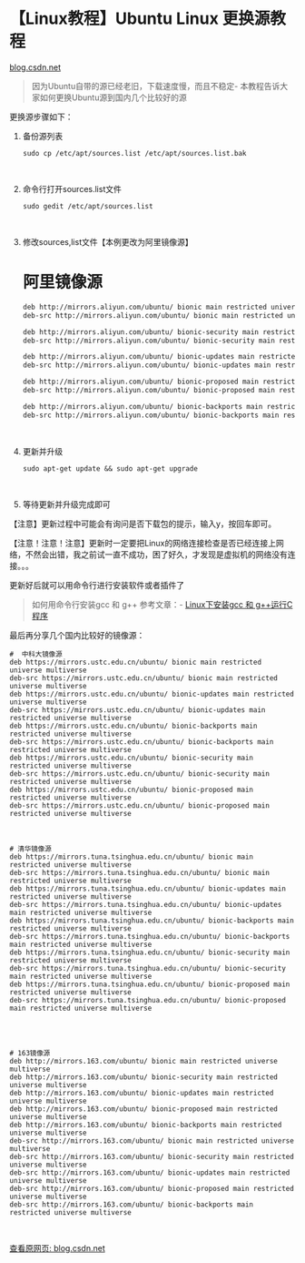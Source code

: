 # 【Linux教程】Ubuntu Linux 更换源教程

[blog.csdn.net](https://blog.csdn.net/weixin_43876206/article/details/100924378)

> 因为Ubuntu自带的源已经老旧，下载速度慢，而且不稳定-
> 本教程告诉大家如何更换Ubuntu源到国内几个比较好的源

更换源步骤如下：

1.  备份源列表

    `sudo cp /etc/apt/sources.list /etc/apt/sources.list.bak`
    
    
    ​    

2.  命令行打开sources.list文件

    `sudo gedit /etc/apt/sources.list`
    
    
    ​    

3. 修改sources,list文件【本例更改为阿里镜像源】

   #  阿里镜像源

   ```bash
   deb http://mirrors.aliyun.com/ubuntu/ bionic main restricted universe multiverse
   deb-src http://mirrors.aliyun.com/ubuntu/ bionic main restricted universe multiverse
   
   deb http://mirrors.aliyun.com/ubuntu/ bionic-security main restricted universe multiverse
   deb-src http://mirrors.aliyun.com/ubuntu/ bionic-security main restricted universe multiverse
   
   deb http://mirrors.aliyun.com/ubuntu/ bionic-updates main restricted universe multiverse
   deb-src http://mirrors.aliyun.com/ubuntu/ bionic-updates main restricted universe multiverse
   
   deb http://mirrors.aliyun.com/ubuntu/ bionic-proposed main restricted universe multiverse
   deb-src http://mirrors.aliyun.com/ubuntu/ bionic-proposed main restricted universe multiverse
   
   deb http://mirrors.aliyun.com/ubuntu/ bionic-backports main restricted universe multiverse
   deb-src http://mirrors.aliyun.com/ubuntu/ bionic-backports main restricted universe multiverse
   ```


   ​    

4.  更新并升级

    `sudo apt-get update && sudo apt-get upgrade`
    
    
    ​    

5.  等待更新并升级完成即可

【注意】更新过程中可能会有询问是否下载包的提示，输入y，按回车即可。

【注意！注意！注意】更新时一定要把Linux的网络连接检查是否已经连接上网络，不然会出错，我之前试一直不成功，困了好久，才发现是虚拟机的网络没有连接。。。

更新好后就可以用命令行进行安装软件或者插件了

> 如何用命令行安装gcc 和 g++ 参考文章：-
> [Linux下安装gcc 和 g++运行C程序](https://blog.csdn.net/weixin_43876206/article/details/100923785)

最后再分享几个国内比较好的镜像源：

    #  中科大镜像源
    deb https://mirrors.ustc.edu.cn/ubuntu/ bionic main restricted universe multiverse
    deb-src https://mirrors.ustc.edu.cn/ubuntu/ bionic main restricted universe multiverse
    deb https://mirrors.ustc.edu.cn/ubuntu/ bionic-updates main restricted universe multiverse
    deb-src https://mirrors.ustc.edu.cn/ubuntu/ bionic-updates main restricted universe multiverse
    deb https://mirrors.ustc.edu.cn/ubuntu/ bionic-backports main restricted universe multiverse
    deb-src https://mirrors.ustc.edu.cn/ubuntu/ bionic-backports main restricted universe multiverse
    deb https://mirrors.ustc.edu.cn/ubuntu/ bionic-security main restricted universe multiverse
    deb-src https://mirrors.ustc.edu.cn/ubuntu/ bionic-security main restricted universe multiverse
    deb https://mirrors.ustc.edu.cn/ubuntu/ bionic-proposed main restricted universe multiverse
    deb-src https://mirrors.ustc.edu.cn/ubuntu/ bionic-proposed main restricted universe multiverse


​                

    # 清华镜像源
    deb https://mirrors.tuna.tsinghua.edu.cn/ubuntu/ bionic main restricted universe multiverse
    deb-src https://mirrors.tuna.tsinghua.edu.cn/ubuntu/ bionic main restricted universe multiverse
    deb https://mirrors.tuna.tsinghua.edu.cn/ubuntu/ bionic-updates main restricted universe multiverse
    deb-src https://mirrors.tuna.tsinghua.edu.cn/ubuntu/ bionic-updates main restricted universe multiverse
    deb https://mirrors.tuna.tsinghua.edu.cn/ubuntu/ bionic-backports main restricted universe multiverse
    deb-src https://mirrors.tuna.tsinghua.edu.cn/ubuntu/ bionic-backports main restricted universe multiverse
    deb https://mirrors.tuna.tsinghua.edu.cn/ubuntu/ bionic-security main restricted universe multiverse
    deb-src https://mirrors.tuna.tsinghua.edu.cn/ubuntu/ bionic-security main restricted universe multiverse
    deb https://mirrors.tuna.tsinghua.edu.cn/ubuntu/ bionic-proposed main restricted universe multiverse
    deb-src https://mirrors.tuna.tsinghua.edu.cn/ubuntu/ bionic-proposed main restricted universe multiverse


​        
​        

    # 163镜像源
    deb http://mirrors.163.com/ubuntu/ bionic main restricted universe multiverse
    deb http://mirrors.163.com/ubuntu/ bionic-security main restricted universe multiverse
    deb http://mirrors.163.com/ubuntu/ bionic-updates main restricted universe multiverse
    deb http://mirrors.163.com/ubuntu/ bionic-proposed main restricted universe multiverse
    deb http://mirrors.163.com/ubuntu/ bionic-backports main restricted universe multiverse
    deb-src http://mirrors.163.com/ubuntu/ bionic main restricted universe multiverse
    deb-src http://mirrors.163.com/ubuntu/ bionic-security main restricted universe multiverse
    deb-src http://mirrors.163.com/ubuntu/ bionic-updates main restricted universe multiverse
    deb-src http://mirrors.163.com/ubuntu/ bionic-proposed main restricted universe multiverse
    deb-src http://mirrors.163.com/ubuntu/ bionic-backports main restricted universe multiverse


​       

[查看原网页: blog.csdn.net](https://blog.csdn.net/weixin_43876206/article/details/100924378)